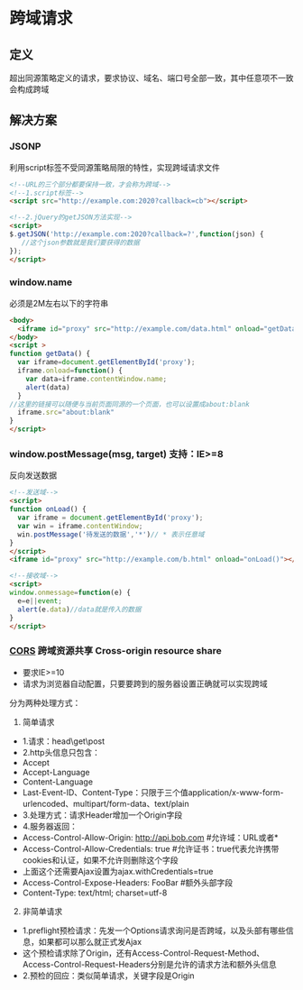 # 跨域请求

## 定义
超出同源策略定义的请求，要求协议、域名、端口号全部一致，其中任意项不一致会构成跨域



## 解决方案
### JSONP
利用script标签不受同源策略局限的特性，实现跨域请求文件
```html
<!--URL的三个部分都要保持一致，才会称为跨域-->
<!--1.script标签-->
<script src="http://example.com:2020?callback=cb"></script>

<!--2.jQuery的getJSON方法实现-->
<script>
$.getJSON('http://example.com:2020?callback=?',function(json) {
   //这个json参数就是我们要获得的数据  
});
</script>
```
### window.name
必须是2M左右以下的字符串
```html
<body>
  <iframe id="proxy" src="http://example.com/data.html" onload="getData()"></iframe>
</body>
<script >
function getData() {
  var iframe=document.getElementById('proxy');
  iframe.onload=function() {
    var data=iframe.contentWindow.name;
    alert(data)
  }
//这里的链接可以随便与当前页面同源的一个页面，也可以设置成about:blank  
  iframe.src="about:blank"
}
</script>
```

### window.postMessage(msg, target) 支持：IE>=8
反向发送数据
```html
<!--发送域-->
<script>
function onLoad() {
  var iframe = document.getElementById('proxy');
  var win = iframe.contentWindow;
  win.postMessage('待发送的数据','*')// * 表示任意域
}
</script>
<iframe id="proxy" src="http://example.com/b.html" onload="onLoad()"></iframe>

<!--接收域-->
<script>
window.onmessage=function(e) {
  e=e||event;
  alert(e.data)//data就是传入的数据
}
</script>
```

### [CORS](http://www.ruanyifeng.com/blog/2016/04/cors.html) 跨域资源共享 Cross-origin resource share 
- 要求IE>=10
- 请求为浏览器自动配置，只要要跨到的服务器设置正确就可以实现跨域

分为两种处理方式：
1. 简单请求
- 1.请求：head\get\post
- 2.http头信息只包含：
- Accept
- Accept-Language
- Content-Language
- Last-Event-ID、Content-Type：只限于三个值application/x-www-form-urlencoded、multipart/form-data、text/plain
- 3.处理方式：请求Header增加一个Origin字段
- 4.服务器返回：
- Access-Control-Allow-Origin: http://api.bob.com #允许域：URL或者*
- Access-Control-Allow-Credentials: true #允许证书：true代表允许携带cookies和认证，如果不允许则删除这个字段
- 上面这个还需要Ajax设置为ajax.withCredentials=true
- Access-Control-Expose-Headers: FooBar #额外头部字段
- Content-Type: text/html; charset=utf-8
2. 非简单请求
- 1.preflight预检请求：先发一个Options请求询问是否跨域，以及头部有哪些信息，如果都可以那么就正式发Ajax
- 这个预检请求除了Origin，还有Access-Control-Request-Method、Access-Control-Request-Headers分别是允许的请求方法和额外头信息
- 2.预检的回应：类似简单请求，关键字段是Origin